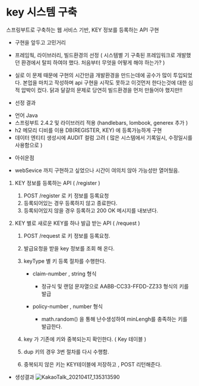# key 시스템 구축

스프링부트로 구축하는 웹 서비스 기반, KEY 정보를 등록하는 API 구현

* 구현을 앞두고 고민거리
 - 프레임웍, 라이브러리, 빌드환경의 선정 
    ( 시스템별 기 구축된 프레임워크로 개발했던 환경에서 탈피 하여야 했다. 처음부터 무엇을 어떻게 해야 하는가? )
  
  * 실로 이 문제 때문에 구현의 시간만큼 개발환경을 만드는데에 공수가 많이 투입되었다.
    본업을 마치고 작성하며 api 구현을 시작도 못하고 이것먼저 한다는것에 대한 심적 압박이 컸다.
    닭과 달걀의 문제로 당연히 빌드환경을 먼저 만들어야 했지만!!

* 선정 결과
 - 언어 Java
 - 스프링부트 2.4.2 및 라이브러리 적용 (handlebars, lombook, generex 추가 )
 - h2 메모리 디비를 이용 DB(REGISTER, KEY) 에 등록가능하게 구현
 - 데이터 엔티티 생성시에 AUDIT 컬럼 고려 ( 많은 시스템에서 기록일시, 수정일시를 사용함으로 )

* 아쉬운점
 - webSevice 까지 구현하고 싶었으나 시간이 여의치 않아 가능성만 열어뒀음.

1. KEY 정보를 등록하는 API ( /register )
 
   1. POST /register 로 키 정보를 등록요청
   2. 등록되어있는 경우 등록하지 않고 종료한다.
   3. 등록되어있지 않을 경우 등록하고 200 OK 메시지를 내보낸다. 

3. KEY 별로 새로운 KEY를 하나 발급 받는 API ( /request )

   1. POST /request 로 키 정보를 등록요청.
   2. 발급요청을 받을 key 정보를 조회 해 온다.
   3. keyType 별 키 등록 절차를 수행한다.

       * claim-number , string 형식
         - 정규식 및 랜덤 문자열으로  AABB-CC33-FFDD-ZZ33 형식의 키를 발급 

       * policy-number , number 형식
         - math.random() 을 통해 난수생성하여 minLengh를 충족하는 키를 발급한다.
   
    4. key 가 기존에 키와 중복되는지 확인한다. ( Key 테이블 )
    5. dup 키의 경우 3번 절차를 다시 수행함.
    6. 중복되지 않은 키는 KEY테이블에 저장하고 , POST 리턴해준다.

* 생성결과
![KakaoTalk_20210417_135313590](https://user-images.githubusercontent.com/50125001/115106599-af537c80-9fa0-11eb-827e-0c4bc11628a3.png)

